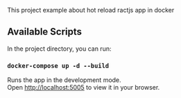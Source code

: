 This project example about hot reload ractjs app in docker

## Available Scripts

In the project directory, you can run:

### `docker-compose up -d --build`

Runs the app in the development mode.\
Open [http://localhost:5005](http://localhost:5005) to view it in your browser.
